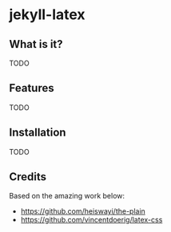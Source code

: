 # jekyll-latex

## What is it?
TODO

## Features
TODO

## Installation
TODO

## Credits

Based on the amazing work below:
- https://github.com/heiswayi/the-plain
- https://github.com/vincentdoerig/latex-css